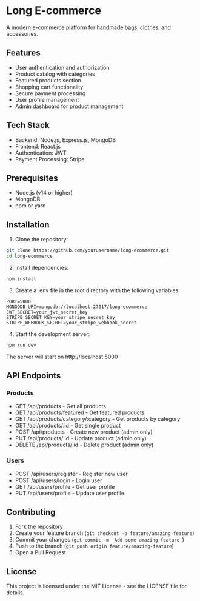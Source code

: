 # Long E-commerce

A modern e-commerce platform for handmade bags, clothes, and accessories.

## Features

- User authentication and authorization
- Product catalog with categories
- Featured products section
- Shopping cart functionality
- Secure payment processing
- User profile management
- Admin dashboard for product management

## Tech Stack

- Backend: Node.js, Express.js, MongoDB
- Frontend: React.js
- Authentication: JWT
- Payment Processing: Stripe

## Prerequisites

- Node.js (v14 or higher)
- MongoDB
- npm or yarn

## Installation

1. Clone the repository:
```bash
git clone https://github.com/yourusername/long-ecommerce.git
cd long-ecommerce
```

2. Install dependencies:
```bash
npm install
```

3. Create a .env file in the root directory with the following variables:
```
PORT=5000
MONGODB_URI=mongodb://localhost:27017/long-ecommerce
JWT_SECRET=your_jwt_secret_key
STRIPE_SECRET_KEY=your_stripe_secret_key
STRIPE_WEBHOOK_SECRET=your_stripe_webhook_secret
```

4. Start the development server:
```bash
npm run dev
```

The server will start on http://localhost:5000

## API Endpoints

### Products
- GET /api/products - Get all products
- GET /api/products/featured - Get featured products
- GET /api/products/category/:category - Get products by category
- GET /api/products/:id - Get single product
- POST /api/products - Create new product (admin only)
- PUT /api/products/:id - Update product (admin only)
- DELETE /api/products/:id - Delete product (admin only)

### Users
- POST /api/users/register - Register new user
- POST /api/users/login - Login user
- GET /api/users/profile - Get user profile
- PUT /api/users/profile - Update user profile

## Contributing

1. Fork the repository
2. Create your feature branch (`git checkout -b feature/amazing-feature`)
3. Commit your changes (`git commit -m 'Add some amazing feature'`)
4. Push to the branch (`git push origin feature/amazing-feature`)
5. Open a Pull Request

## License

This project is licensed under the MIT License - see the LICENSE file for details. 

